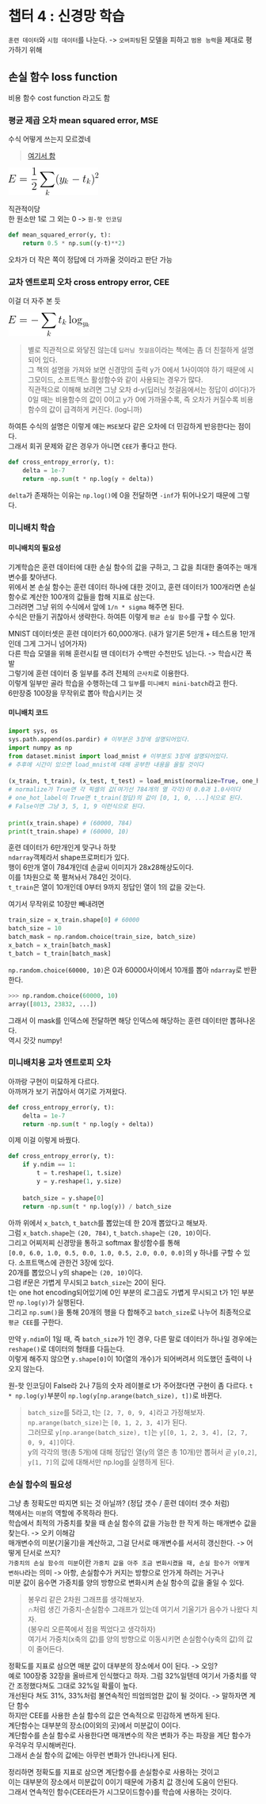 # 챕터 4 : 신경망 학습

`훈련 데이터`와 `시험 데이터`를 나눈다. -> `오버피팅`된 모델을 피하고 `범용 능력`을 제대로 평가하기 위해

## 손실 함수 loss function
비용 함수 cost function 라고도 함

### 평균 제곱 오차 mean squared error, MSE
수식 어떻게 쓰는지 모르겠네  

> [여기서 함](http://latex.codecogs.com/eqneditor/editor.php)  

![오 어떻게 하는지 알았다](img/ch4_식4.1.png)

직관적이당  
한 원소만 1로 그 외는 0 -> `원-핫 인코딩`  

```python
def mean_squared_error(y, t):
    return 0.5 * np.sum((y-t)**2)
```

오차가 더 작은 쪽이 정답에 더 가까울 것이라고 판단 가능

### 교차 엔트로피 오차 cross entropy error, CEE
이걸 더 자주 본 듯

![직관적이지가 않아](img/ch4_식4.2.png)

> 별로 직관적으로 와닿진 않는데 `딥러닝 첫걸음`이라는 책에는 좀 더 친절하게 설명되어 있다.  
그 책의 설명을 가져와 보면 신경망의 출력 y가 0에서 1사이여야 하기 때문에 시그모이드, 소프트맥스 활성함수와 같이 사용되는 경우가 많다.  
직관적으로 이해해 보려면 그냥 오차 d-y(딥러닝 첫걸음에서는 정답이 d이다)가 0일 때는 비용함수의 값이 0이고 y가 0에 가까울수록, 즉 오차가 커질수록 비용함수의 값이 급격하게 커진다. (log니까)

하여튼 수식의 설명은 이렇게 얘는 `MSE`보다 같은 오차에 더 민감하게 반응한다는 점이다.  
그래서 회귀 문제와 같은 경우가 아니면 `CEE`가 좋다고 한다.

```python
def cross_entropy_error(y, t):
    delta = 1e-7
    return -np.sum(t * np.log(y + delta))
```
`delta`가 존재하는 이유는 `np.log()`에 0을 전달하면 `-inf`가 튀어나오기 때문에 그렇다.

### 미니배치 학습
#### 미니배치의 필요성
기계학습은 훈련 데이터에 대한 손실 함수의 값을 구하고, 그 값을 최대한 줄여주는 매개변수를 찾아낸다.  
위에서 본 손실 함수는 훈련 데이터 하나에 대한 것이고, 훈련 데이터가 100개라면 손실 함수로 계산한 100개의 값들을 합해 지표로 삼는다.  
그러려면 그냥 위의 수식에서 앞에 `1/n * sigma` 해주면 된다.  
수식은 만들기 귀찮아서 생략한다. 하여튼 이렇게 `평균 손실 함수`를 구할 수 있다.  

MNIST 데이터셋은 훈련 데이터가 60,000개다. (내가 알기론 5만개 + 테스트용 1만개인데 그게 그거니 넘어가자)  
다른 학습 모델을 위해 훈련시킬 땐 데이터가 수백만 수천만도 넘는다. -> 학습시간 폭발  
그렇기에 훈련 데이터 중 일부를 추려 전체의 `근사치`로 이용한다.  
이렇게 일부만 골라 학습을 수행하는데 그 `일부`를 `미니배치 mini-batch`라고 한다.  
6만장중 100장을 무작위로 뽑아 학습시키는 것

#### 미니배치 코드

```python
import sys, os
sys.path.append(os.pardir) # 이부분은 3장에 설명되어있다.
import numpy as np
from dataset.minist import load_mnist # 이부분도 3장에 설명되어있다.
# 추후에 시간이 있으면 load_mnist에 대해 공부한 내용을 올릴 것이다

(x_train, t_train), (x_test, t_test) = load_mnist(normalize=True, one_hot_label=True)
# normalize가 True면 각 픽셀의 값(여기선 784개의 열 각각)이 0.0과 1.0사이다
# one_hot_label이 True면 t_train(정답)의 값이 [0, 1, 0, ...]식으로 된다.
# False이면 그냥 3, 5, 1, 9 이런식으로 된다.

print(x_train.shape) # (60000, 784)
print(t_train.shape) # (60000, 10)
```
훈련 데이터가 6만개인게 맞구나 하핫  
`ndarray`객체라서 shape프로퍼티가 있다.  
행이 6만개 열이 784개인데 손글씨 이미지가 28x28해상도이다.  
이를 1차원으로 쭉 펼쳐놔서 784인 것이다.  
`t_train`은 열이 10개인데 0부터 9까지 정답인 열이 1의 값을 갖는다.

여기서 무작위로 10장만 빼내려면

```python
train_size = x_train.shape[0] # 60000
batch_size = 10
batch_mask = np.random.choice(train_size, batch_size)
x_batch = x_train[batch_mask]
t_batch = t_train[batch_mask]
```

`np.random.choice(60000, 10)`은 0과 60000사이에서 10개를 뽑아 `ndarray`로 반환한다.
```python
>>> np.random.choice(60000, 10)
array([8013, 23832, ...])
```
그래서 이 mask를 인덱스에 전달하면 해당 인덱스에 해당하는 훈련 데이터만 뽑혀나온다.  
역시 갓갓 numpy!

### 미니배치용 교차 엔트로피 오차
아까랑 구현이 미묘하게 다르다.  
아까꺼가 보기 귀찮아서 여기로 가져왔다.

```python
def cross_entropy_error(y, t):
    delta = 1e-7
    return -np.sum(t * np.log(y + delta))
```
이제 이걸 이렇게 바꿨다.

```python
def cross_entropy_error(y, t):
    if y.ndim == 1:
        t = t.reshape(1, t.size)
        y = y.reshape(1, y.size)
    
    batch_size = y.shape[0]
    return -np.sum(t * np.log(y)) / batch_size
```
아까 위에서 `x_batch`, `t_batch`를 뽑았는데 한 20개 뽑았다고 해보자.  
그럼 `x_batch.shape`는 `(20, 784)`, `t_batch.shape`는 `(20, 10)`이다.  
그리고 어찌저찌 신경망을 통하고 softmax 활성함수를 통해  
`[0.0, 6.0, 1.0, 0.5, 0.0, 1.0, 0.5, 2.0, 0.0, 0.0]`의 y 하나를 구할 수 있다. 소프트맥스에 관한건 3장에 있다.  
20개를 뽑았으니 y의 shape는 `(20, 10)`이다.  
그럼 if문은 가볍게 무시되고 `batch_size`는 20이 된다.  
t는 one hot encoding되어있기에 0인 부분의 로그곱도 가볍게 무시되고 t가 1인 부분만 `np.log(y)`가 실행된다.  
그리고 `np.sum()`을 통해 20개의 행을 다 합해주고 `batch_size`로 나누어 최종적으로 `평균 CEE`를 구한다.

만약 `y.ndim`이 1일 때, 즉 `batch_size`가 1인 경우, 다른 말로 데이터가 하나일 경우에는 `reshape()`로 데이터의 형태를 다듬는다.  
이렇게 해주지 않으면 `y.shape[0]`이 10(열의 개수)가 되어버려서 의도했던 출력이 나오지 않는다.

원-핫 인코딩이 False라 2나 7등의 숫자 레이블로 t가 주어졌다면 구현이 좀 다르다.
`t * np.log(y)`부분이 `np.log(y[np.arange(batch_size), t])`로 바뀐다.
> `batch_size`를 5라고, t는 `[2, 7, 0, 9, 4]`라고 가정해보자.  
`np.arange(batch_size)`는 `[0, 1, 2, 3, 4]`가 된다.  
그러므로 `y[np.arange(batch_size), t]`는 `y[[0, 1, 2, 3, 4], [2, 7, 0, 9, 4]]`이다.  
y의 각각의 행(총 5개)에 대해 정답인 열(y의 열은 총 10개)만 뽑혀서 곧 `y[0,2]`, `y[1, 7]`의 값에 대해서만 np.log를 실행하게 된다.

### 손실 함수의 필요성
그냥 총 정확도만 따지면 되는 것 아닐까? (정답 갯수 / 훈련 데이터 갯수 처럼)  
책에서는 `미분`의 역할에 주목하라 한다.  
학습에서 최적의 가중치를 찾을 때 손실 함수의 값을 가능한 한 작게 하는 매개변수 값을 찾는다. -> 오키 이해감  
매개변수의 미분(기울기)을 계산하고, 그걸 단서로 매개변수를 서서히 갱신한다. -> 어떻게 단서로 쓰지?  
`가중치의 손실 함수의 미분`이란 `가중치 값을 아주 조금 변화시켰을 때, 손실 함수가 어떻게 변하나`라는 의미 -> 아항, 손실함수가 커지는 방향으로 안가게 하려는 거구나  
미분 값이 음수면 가중치를 양의 방향으로 변화시켜 손실 함수의 값을 줄일 수 있다.

> 봉우리 같은 2차원 그래프를 생각해보자.  
∩처럼 생긴 가중치-손실함수 그래프가 있는데 여기서 기울기가 음수가 나왔다 치자.  
(봉우리 오른쪽에서 점을 찍었다고 생각하자)  
여기서 가중치(x축의 값)를 양의 방향으로 이동시키면 손실함수(y축의 값)의 값이 줄어든다.

정확도를 지표로 삼으면 매분 값이 대부분의 장소에서 0이 된다. -> 오잉?  
예로 100장중 32장을 올바르게 인식했다고 하자. 그럼 32%일텐데 여기서 가중치를 약간 조정했다쳐도 그대로 32%일 확률이 높다.  
개선된다 쳐도 31%, 33%처럼 불연속적인 띄엄띄엄한 값이 될 것이다. -> 말하자면 계단 함수  
하지만 CEE를 사용한 손실 함수의 값은 연속적으로 민감하게 변하게 된다.  
계단함수는 대부분의 장소(0이외의 곳)에서 미분값이 0이다.  
계단함수를 손실 함수로 사용한다면 매개변수의 작은 변화가 주는 파장을 계단 함수가 우걱우걱 무시해버린다.  
그래서 손실 함수의 값에는 아무런 변화가 안나타나게 된다.  

정리하면 정확도를 지표로 삼으면 계단함수를 손실함수로 사용하는 것이고  
이는 대부분의 장소에서 미분값이 0이기 때문에 가중치 값 갱신에 도움이 안된다.  
그래서 연속적인 함수(CEE라든가 시그모이드함수)를 학습에 사용하는 것이다.